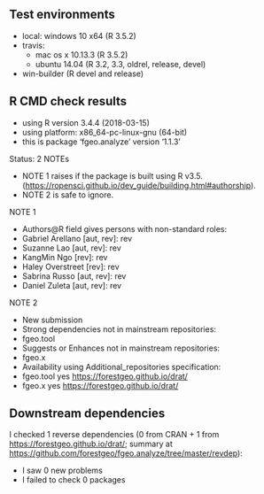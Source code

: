 ## Test environments

* local: windows 10 x64 (R 3.5.2)
* travis: 
  * mac os x 10.13.3 (R 3.5.2)
  * ubuntu 14.04 (R 3.2, 3.3, oldrel, release, devel)
* win-builder (R devel and release)

## R CMD check results

* using R version 3.4.4 (2018-03-15)
* using platform: x86_64-pc-linux-gnu (64-bit)
* this is package ‘fgeo.analyze’ version ‘1.1.3’

Status: 2 NOTEs
* NOTE 1 raises if the package is built using R v3.5. (<https://ropensci.github.io/dev_guide/building.html#authorship>).
* NOTE 2 is safe to ignore.

NOTE 1
* Authors@R field gives persons with non-standard roles:
* Gabriel Arellano [aut, rev]: rev
* Suzanne Lao [aut, rev]: rev
* KangMin Ngo [rev]: rev
* Haley Overstreet [rev]: rev
* Sabrina Russo [aut, rev]: rev
* Daniel Zuleta [aut, rev]: rev

NOTE 2
* New submission
* Strong dependencies not in mainstream repositories:
* fgeo.tool
* Suggests or Enhances not in mainstream repositories:
* fgeo.x
* Availability using Additional_repositories specification:
* fgeo.tool yes https://forestgeo.github.io/drat/
* fgeo.x yes https://forestgeo.github.io/drat/

## Downstream dependencies

I checked 1 reverse dependencies (0 from CRAN + 1 from <https://forestgeo.github.io/drat/>; summary at <https://github.com/forestgeo/fgeo.analyze/tree/master/revdep>):

 * I saw 0 new problems
 * I failed to check 0 packages
